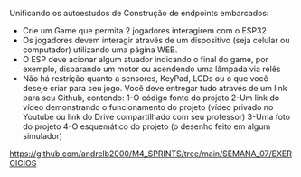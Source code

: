 Unificando os autoestudos de Construção de endpoints embarcados:
- Crie um Game que permita 2 jogadores interagirem com o ESP32.
- Os jogadores devem interagir através de um dispositivo (seja celular ou computador) utilizando uma página WEB.
- O ESP deve acionar algum atuador indicando o final do game, por exemplo, disparando um motor ou acendendo uma lâmpada via relês
- Não há restrição quanto a sensores, KeyPad, LCDs ou o que você deseje criar para seu jogo.
Você deve entregar tudo através de um link para seu Github, contendo:
1-O código fonte do projeto
2-Um link do vídeo demonstrando o funcionamento do projeto (vídeo privado no Youtube ou link do Drive compartilhado com seu professor)
3-Uma foto do projeto
4-O esquemático do projeto (o desenho feito em algum simulador)

https://github.com/andrelb2000/M4_SPRINTS/tree/main/SEMANA_07/EXERCICIOS